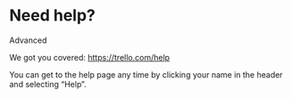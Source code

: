 # Need help?

Advanced  


We got you covered: https://trello.com/help

You can get to the help page any time by clicking your name in the header and selecting “Help”.